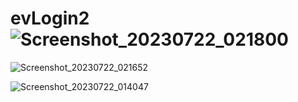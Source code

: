 # evLogin2 ![Screenshot_20230722_021800](https://github.com/Andrade2023/evLogin2/assets/127260771/6f92ec3c-6781-4f6e-817c-c22072326cf2)

![Screenshot_20230722_021652](https://github.com/Andrade2023/evLogin2/assets/127260771/bb5e6ee7-961f-4db8-b85d-0a6e426713ca)

![Screenshot_20230722_014047](https://github.com/Andrade2023/evLogin2/assets/127260771/567b4200-40ee-4b8b-a713-1a3ba420d446)



